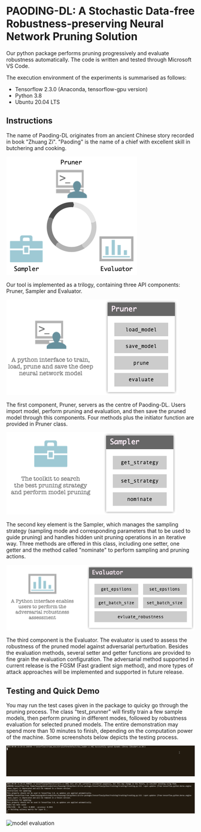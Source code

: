 # PAODING-DL: A Stochastic Data-free Robustness-preserving Neural Network Pruning Solution

Our python package performs pruning progressively and evaluate robustness automatically. The code is written and tested through Microsoft VS Code.

The execution environment of the experiments is summarised as follows: 
* Tensorflow 2.3.0 (Anaconda, tensorflow-gpu version)
* Python 3.8
* Ubuntu 20.04 LTS

## Instructions

The name of Paoding-DL originates from an ancient Chinese story recorded in book "Zhuang Zi". "Paoding" is the name of a chief with excellent skill in butchering and cooking.

![paoding architecture](https://raw.githubusercontent.com/mark-h-meng/nnprune/main/README/overall.png)

Our tool is implemented as a trilogy, containing three API components: Pruner, Sampler and Evaluator.

![paoding pruner](https://raw.githubusercontent.com/mark-h-meng/nnprune/main/README/pruner.png)

The first component, Pruner, servers as the centre of Paoding-DL. Users import model, perform pruning and evaluation, and then save the pruned model through this components. Four methods plus the initiator function are provided in Pruner class. 

![paoding sampler](https://raw.githubusercontent.com/mark-h-meng/nnprune/main/README/sampler.png)

The second key element is the Sampler, which manages the sampling strategy (sampling mode and corresponding parameters that to be used to guide pruning) and handles hidden unit pruning operations in an iterative way. Three methods are offered in this class, including one setter, one getter and the method called "nominate" to perform sampling and pruning actions.

![paoding evaluator](https://raw.githubusercontent.com/mark-h-meng/nnprune/main/README/evaluator.png)

The third component is the Evaluator. The evaluator is used to assess the robustness of the pruned model against adversarial perturbation. Besides the evaluation methods, several setter and getter functions are provided to fine grain the evaluation configuration. The adversarial method supported in current release is the FGSM (Fast gradient sign method), and more types of attack approaches will be implemented and supported in future release.

## Testing and Quick Demo

You may run the test cases given in the package to quicky go through the pruning process. The class "test_prunner" will firstly train a few sample models, then perform pruning in different modes, followed by robustness evaluation for selected pruned models. The entire demonstration may spend more than 10 minutes to finish, depending on the computation power of the machine. Some screenshots below depicts the testing process.

![model training](https://raw.githubusercontent.com/mark-h-meng/nnprune/main/README/model-training.gif)


![model pruning](https://raw.githubusercontent.com/mark-h-meng/nnprune/main/README/pruning-benchmarking-mode.gif)


![model evaluation](README/pruning-robustness-assessment.gif)

